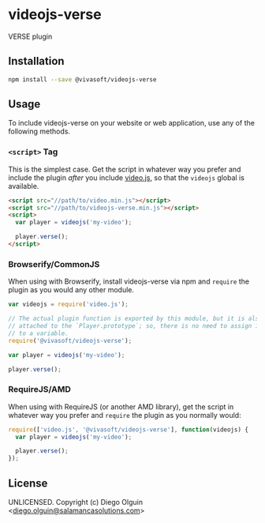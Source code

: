 # videojs-verse

VERSE plugin

## Installation

```sh
npm install --save @vivasoft/videojs-verse
```

## Usage

To include videojs-verse on your website or web application, use any of the following methods.

### `<script>` Tag

This is the simplest case. Get the script in whatever way you prefer and include the plugin _after_ you include [video.js][videojs], so that the `videojs` global is available.

```html
<script src="//path/to/video.min.js"></script>
<script src="//path/to/videojs-verse.min.js"></script>
<script>
  var player = videojs('my-video');

  player.verse();
</script>
```

### Browserify/CommonJS

When using with Browserify, install videojs-verse via npm and `require` the plugin as you would any other module.

```js
var videojs = require('video.js');

// The actual plugin function is exported by this module, but it is also
// attached to the `Player.prototype`; so, there is no need to assign it
// to a variable.
require('@vivasoft/videojs-verse');

var player = videojs('my-video');

player.verse();
```

### RequireJS/AMD

When using with RequireJS (or another AMD library), get the script in whatever way you prefer and `require` the plugin as you normally would:

```js
require(['video.js', '@vivasoft/videojs-verse'], function(videojs) {
  var player = videojs('my-video');

  player.verse();
});
```

## License

UNLICENSED. Copyright (c) Diego Olguin &lt;diego.olguin@salamancasolutions.com&gt;


[videojs]: http://videojs.com/
